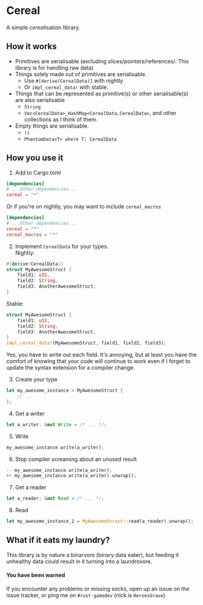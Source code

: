 Cereal
======
A simple *cereal*isation library.

## How it works
- Primitives are serialisable (excluding slices/pointers/references/. This library is for handling raw data)
- Things solely made out of primitives are serialisable.
  - Use `#[derive(CerealData)]` with nightly
  - Or `impl_cereal_data!` with stable.
- Things that can be represented as primitive(s) or other serialisable(s) are also serialisable
  - `String`
  - `Vec<CerealData>`, `HashMap<CerealData,CerealData>`, and other collections as I think of them.
- Empty things are serialisable.
  - `()`
  - `PhantomData<T> where T: CerealData`

## How you use it

1. Add to Cargo.toml
```toml
[dependencies]
# ...Other dependencies...
cereal = "*"
```
Or if you're on nightly, you may want to include `cereal_macros`
```toml
[dependencies]
# ...Other dependencies...
cereal = "*"
cereal_macros = "*"
```

2. Implement `CerealData` for your types.  
Nightly:
```rust
#[derive(CerealData)]
struct MyAwesomeStruct {
    field1: u32,
    field2: String,
    field3: AnotherAwesomeStruct,
}
```
Stable:
```rust
struct MyAwesomeStruct {
    field1: u32,
    field2: String,
    field3: AnotherAwesomeStruct,
}
impl_cereal_data!(MyAwesomeStruct, field1, field2, field3);
```
Yes, you have to write out each field. It's annoying, but at least you have the comfort of knowing that your code will continue to work even if I forget to update the syntax extension for a compiler change.

3. Create your type
```rust
let my_awesome_instance = MyAwesomeStruct {
    // ...
};
```

4. Get a writer  
```rust
let a_writer: &mut Write = /* ... */;
```

5. Write
```rust
my_awesome_instance.write(a_writer);
```

6. Stop compiler screaming about an unused result
```rust
-- my_awesome_instance.write(a_writer);
++ my_awesome_instance.write(a_writer).unwrap();
```

7. Get a reader
```rust
let a_reader: &mut Read = /* ... */;
```

8. Read
```rust
let my_awesome_instance_2 = MyAwesomeStruct::read(a_reader).unwrap();
```

## What if it eats my laundry?
This library is by nature a binarvore (binary data eater), but feeding it unhealthy data could result in it turning into a laundrovore.
#### You have been warned
If you encounter any problems or missing socks, open up an issue on the issue tracker, or ping me on `#rust-gamedev` (nick is `HeroesGrave`).
